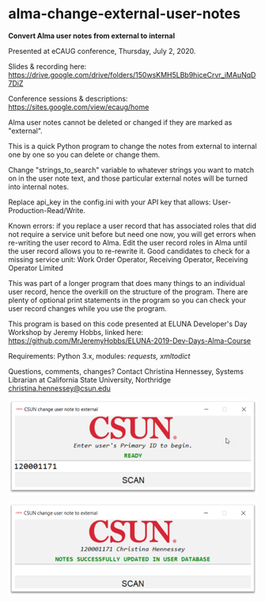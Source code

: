 # alma-change-external-user-notes
<b>Convert Alma user notes from external to internal</b>

Presented at eCAUG conference, Thursday, July 2, 2020. 

Slides & recording here: https://drive.google.com/drive/folders/150wsKMH5LBb9hiceCrvr_iMAuNqD7DiZ 

Conference sessions & descriptions: https://sites.google.com/view/ecaug/home

Alma user notes cannot be deleted or changed if they are marked as "external". 

This is a quick Python program to change the notes from external to internal one by one so you can delete or change them. 

Change "strings_to_search" variable to whatever strings you want to match on in the user note text,
and those particular external notes will be turned into internal notes.

Replace api_key in the config.ini with your API key that allows: User-Production-Read/Write.

Known errors: if you replace a user record that has associated roles that did not require 
a service unit before but need one now, you will get errors when re-writing the user record to Alma.
Edit the user record roles in Alma until the user record allows you to re-rewrite it. 
Good candidates to check for a missing service unit: 
Work Order Operator, Receiving Operator, Receiving Operator Limited

This was part of a longer program that does many things to an individual user record, hence the overkill on the
structure of the program. There are plenty of optional print statements in the program so you can check your
user record changes while you use the program.

This program is based on this code presented at ELUNA Developer's Day Workshop by Jeremy Hobbs,
linked here: https://github.com/MrJeremyHobbs/ELUNA-2019-Dev-Days-Alma-Course 

Requirements: Python 3.x, modules: <i>requests, xmltodict</i>

Questions, comments, changes?
Contact Christina Hennessey, Systems Librarian at California State University, Northridge
christina.hennessey@csun.edu

![Program with ID entered](/program_with_ID_entered.png)

![Program complete](/program_complete.png)
